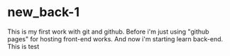 # new_back-1
This is my first work with git and github. Before i'm just using "github pages" for hosting front-end works. And now i'm starting learn back-end. 
This is test
